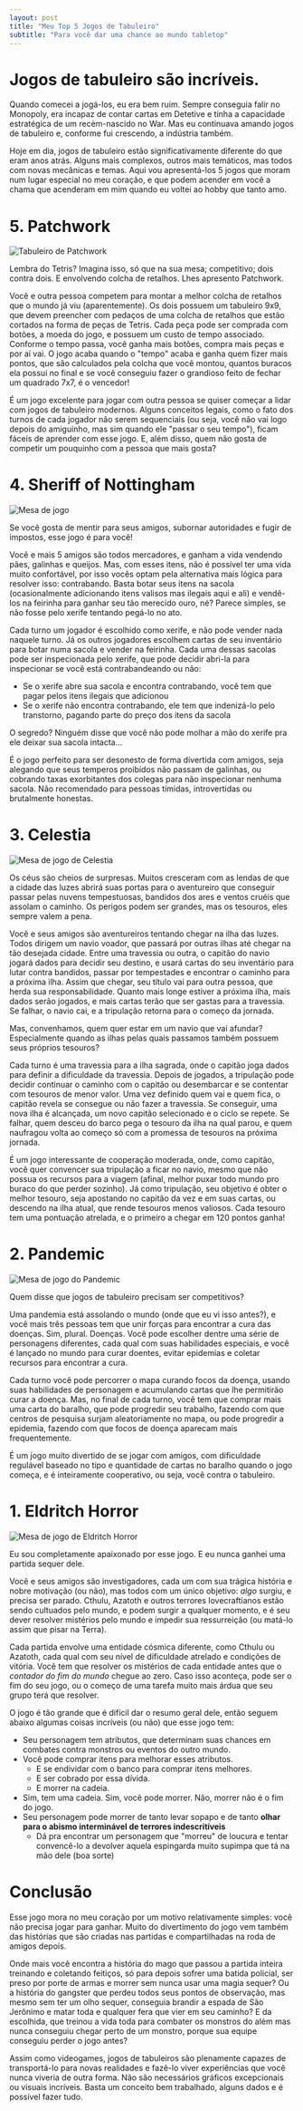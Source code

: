 ```yaml
---
layout: post
title: "Meu Top 5 Jogos de Tabuleiro"
subtitle: "Para você dar uma chance ao mundo tabletop"
---
```


# Jogos de tabuleiro são incríveis.

Quando comecei a jogá-los, eu era bem ruim. Sempre conseguia falir no Monopoly, era incapaz de contar cartas em Detetive e tinha a capacidade estratégica de um recèm-nascido no War. Mas eu continuava amando jogos de tabuleiro e, conforme fui crescendo, a indústria também.

Hoje em dia, jogos de tabuleiro estão significativamente diferente do que eram anos atrás. Alguns mais complexos, outros mais temáticos, mas todos com novas mecânicas e temas. Aqui vou apresentá-los 5 jogos que moram num lugar especial no meu coração, e que podem acender em você a chama que acenderam em mim quando eu voltei ao hobby que tanto amo.

# 5. Patchwork

![Tabuleiro de Patchwork](/assets/patchwork.jpeg)

Lembra do Tetris? Imagina isso, só que na sua mesa; competitivo; dois contra dois. E envolvendo colcha de retalhos. Lhes apresento Patchwork.

Você e outra pessoa competem para montar a melhor colcha de retalhos que o mundo já viu (aparentemente). Os dois possuem um tabuleiro 9x9, que devem preencher com pedaços de uma colcha de retalhos que estão cortados na forma de peças de Tetris. Cada peça pode ser comprada com botões, a moeda do jogo, e possuem um custo de tempo associado. Conforme o tempo passa, você ganha mais botões, compra mais peças e por aí vai. O jogo acaba quando o "tempo" acaba e ganha quem fizer mais pontos, que são calculados pela colcha que você montou, quantos buracos ela possui no final e se você conseguiu fazer o grandioso feito de fechar um quadrado 7x7, é o vencedor!

É um jogo excelente para jogar com outra pessoa se quiser começar a lidar com jogos de tabuleiro modernos. Alguns conceitos legais, como o fato dos turnos de cada jogador não serem sequenciais (ou seja, você não vai logo depois do amiguinho, mas sim quando ele "passar o seu tempo"), ficam fáceis de aprender com esse jogo. E, além disso, quem não gosta de competir um pouquinho com a pessoa que mais gosta?

# 4. Sheriff of Nottingham

![Mesa de jogo](/assets/sheriff_of_nottingham.jpg)

Se você gosta de mentir para seus amigos, subornar autoridades e fugir de impostos, esse jogo é para você!

Você e mais 5 amigos são todos mercadores, e ganham a vida vendendo pães, galinhas e queijos. Mas, com esses itens, não é possível ter uma vida muito confortável, por isso vocês optam pela alternativa mais lógica para resolver isso: contrabando. Basta botar seus itens na sacola (ocasionalmente adicionando itens valisos mas ilegais aqui e ali) e vendê-los na feirinha para ganhar seu tão merecido ouro, né? Parece simples, se não fosse pelo xerife tentando pegá-lo no ato.

Cada turno um jogador é escolhido como xerife, e não pode vender nada naquele turno. Já os outros jogadores escolhem cartas de seu inventário para botar numa sacola e vender na feirinha. Cada uma dessas sacolas pode ser inspecionada pelo xerife, que pode decidir abri-la para inspecionar se você está contrabandeando ou não:

- Se o xerife abre sua sacola e encontra contrabando, você tem que pagar pelos itens ilegais que adicionou
- Se o xerife não encontra contrabando, ele tem que indenizá-lo pelo transtorno, pagando parte do preço dos itens da sacola

O segredo? Ninguém disse que você não pode molhar a mão do xerife pra ele deixar sua sacola intacta...

É o jogo perfeito para ser desonesto de forma divertida com amigos, seja alegando que seus temperos proibídos não passam de galinhas, ou cobrando taxas exorbitantes dos colegas para não inspecionar nenhuma sacola. Não recomendado para pessoas tímidas, introvertidas ou brutalmente honestas.

# 3. Celestia

![Mesa de jogo de Celestia](/assets/celestia.jpg)

Os céus são cheios de surpresas. Muitos cresceram com as lendas de que a cidade das luzes abrirá suas portas para o aventureiro que conseguir passar pelas nuvens tempestuosas, bandidos dos ares e ventos cruéis que assolam o caminho. Os perigos podem ser grandes, mas os tesouros, eles sempre valem a pena.

Você e seus amigos são aventureiros tentando chegar na ilha das luzes. Todos dirigem um navio voador, que passará por outras ilhas até chegar na tão desejada cidade. Entre uma travessia ou outra, o capitão do navio jogará dados para decidir seu destino, e usará cartas do seu inventário para lutar contra bandidos, passar por tempestades e encontrar o caminho para a próxima ilha. Assim que chegar, seu título vai para outra pessoa, que herda sua responsabilidade. Quanto mais longe estiver a próxima ilha, mais dados serão jogados, e mais cartas terão que ser gastas para a travessia. Se falhar, o navio cai, e a tripulação retorna para o começo da jornada.

Mas, convenhamos, quem quer estar em um navio que vai afundar? Especialmente quando as ilhas pelas quais passamos também possuem seus próprios tesouros?

Cada turno é uma travessia para a ilha sagrada, onde o capitão joga dados para definir a dificuldade da travessia. Depois de jogados, a tripulação pode decidir continuar o caminho com o capitão ou desembarcar e se contentar com tesouros de menor valor. Uma vez definido quem vai e quem fica, o capitão revela se consegue ou não fazer a travessia. Se conseguir, uma nova ilha é alcançada, um novo capitão selecionado e o ciclo se repete. Se falhar, quem desceu do barco pega o tesouro da ilha na qual parou, e quem naufragou volta ao começo só com a promessa de tesouros na próxima jornada.

É um jogo interessante de cooperação moderada, onde, como capitão, você quer convencer sua tripulação a ficar no navio, mesmo que não possua os recursos para a viagem (afinal, melhor puxar todo mundo pro buraco do que perder sozinho). Já como tripulação, seu objetivo é obter o melhor tesouro, seja apostando no capitão da vez e em suas cartas, ou descendo na ilha atual, que rende tesouros menos valiosos. Cada tesouro tem uma pontuação atrelada, e o primeiro a chegar em 120 pontos ganha!

# 2. Pandemic

![Mesa de jogo do Pandemic](/assets/pandemic.webp)

Quem disse que jogos de tabuleiro precisam ser competitivos?

Uma pandemia está assolando o mundo (onde que eu vi isso antes?), e você mais três pessoas tem que unir forças para encontrar a cura das doenças. Sim, plural. Doenças. Você pode escolher dentre uma série de personagens diferentes, cada qual com suas habilidades especiais, e você é lançado no mundo para curar doentes, evitar epidemias e coletar recursos para encontrar a cura. 

Cada turno você pode percorrer o mapa curando focos da doença, usando suas habilidades de personagem e acumulando cartas que lhe permitirão curar a doença. Mas, no final de cada turno, você tem que comprar mais uma carta do baralho, que pode progredir seu trabalho, fazendo com que centros de pesquisa surjam aleatoriamente no mapa, ou pode progredir a epidemia, fazendo com que focos de doença aparecam mais frequentemente.

É um jogo muito divertido de se jogar com amigos, com dificuldade regulável baseado no tipo e quantidade de cartas no baralho quando o jogo começa, e é inteiramente cooperativo, ou seja, você contra o tabuleiro.

# 1. Eldritch Horror

![Mesa de jogo de Eldritch Horror](/assets/eldritch_horror.jpg)

Eu sou completamente apaixonado por esse jogo. E eu nunca ganhei uma partida sequer dele.

Você e seus amigos são investigadores, cada um com sua trágica história e nobre motivação (ou não), mas todos com um único objetivo: _algo_ surgiu, e precisa ser parado. Cthulu, Azatoth e outros terrores lovecraftianos estão sendo cultuados pelo mundo, e podem surgir a qualquer momento, e é seu dever resolver mistérios pelo mundo e impedir sua ressurreição (ou matá-lo assim que pisar na Terra).

Cada partida envolve uma entidade cósmica diferente, como Cthulu ou Azatoth, cada qual com seu nível de dificuldade atrelado e condições de vitória. Você tem que resolver os mistérios de cada entidade antes que o _contador do fim do mundo_ chegue ao zero. Caso isso aconteça, pode ser o fim do seu jogo, ou o começo de uma tarefa muito mais árdua que seu grupo terá que resolver. 

O jogo é tão grande que é difícil dar o resumo geral dele, então seguem abaixo algumas coisas incríveis (ou não) que esse jogo tem:

- Seu personagem tem atributos, que determinam suas chances em combates contra monstros ou eventos do outro mundo.
- Você pode comprar itens para melhorar esses atributos. 
  - E se endividar com o banco para comprar itens melhores. 
  - E ser cobrado por essa dívida. 
  - E morrer na cadeia.
- Sim, tem uma cadeia. Sim, você pode morrer. Não, morrer não é o fim do jogo.
- Seu personagem pode morrer de tanto levar sopapo e de tanto __olhar para o abismo interminável de terrores indescritíveis__
  - Dá pra encontrar um personagem que "morreu" de loucura e tentar convencê-lo a devolver aquela espingarda muito supimpa que tá na mão dele (boa sorte)

# Conclusão

Esse jogo mora no meu coração por um motivo relativamente simples: você não precisa jogar para ganhar. Muito do divertimento do jogo vem também das histórias que são criadas nas partidas e compartilhadas na roda de amigos depois. 

Onde mais você encontra a história do mago que passou a partida inteira treinando e coletando feitiços, só para depois sofrer uma batida policial, ser preso por porte de armas e morrer sem nunca usar uma magia sequer? Ou a história do gangster que perdeu todos seus pontos de observação, mas mesmo sem ter um olho sequer, conseguia brandir a espada de São Jerônimo e matar toda e qualquer fera que vier em seu caminho? E da escolhida, que treinou a vida toda para combater os monstros do além mas nunca conseguiu chegar perto de um monstro, porque sua equipe conseguiu perder o jogo antes?

Assim como videogames, jogos de tabuleiros são plenamente capazes de transportá-lo para novas realidades e fazê-lo viver experiências que você nunca viveria de outra forma. Não são necessários gráficos excepcionais ou visuais incríveis. Basta um conceito bem trabalhado, alguns dados e é possível fazer tudo.
